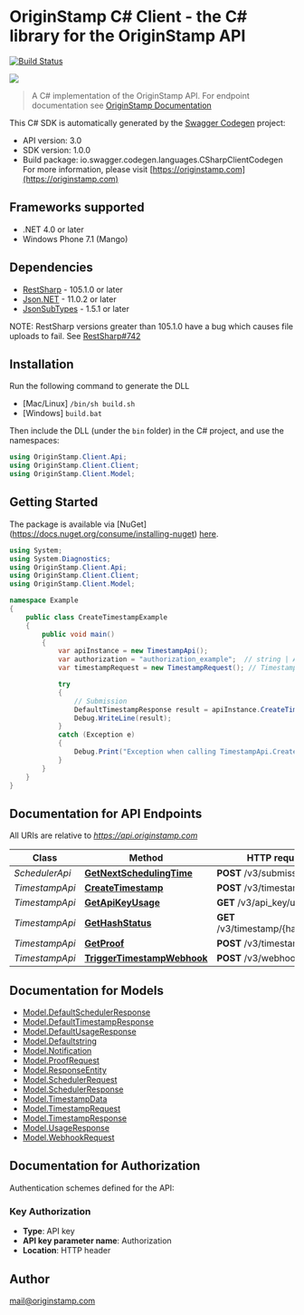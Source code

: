 # OriginStamp C# Client - the C# library for the OriginStamp API

[![Build Status](https://travis-ci.com/OriginStampTimestamping/originstamp-client-csharp.svg?branch=master)](https://travis-ci.com/OriginStampTimestamping/originstamp-client-csharp)

![](https://originstamp.com/assets/images/logo/logo_simple_small.png)

> A C# implementation of the OriginStamp API. For endpoint documentation see [OriginStamp Documentation](https://doc.originstamp.org)

This C# SDK is automatically generated by the [Swagger Codegen](https://github.com/swagger-api/swagger-codegen) project:

- API version: 3.0
- SDK version: 1.0.0
- Build package: io.swagger.codegen.languages.CSharpClientCodegen
    For more information, please visit [https://originstamp.com](https://originstamp.com)

<a name="frameworks-supported"></a>
## Frameworks supported
- .NET 4.0 or later
- Windows Phone 7.1 (Mango)

<a name="dependencies"></a>
## Dependencies
- [RestSharp](https://www.nuget.org/packages/RestSharp) - 105.1.0 or later
- [Json.NET](https://www.nuget.org/packages/Newtonsoft.Json/) - 11.0.2 or later
- [JsonSubTypes](https://www.nuget.org/packages/JsonSubTypes/) - 1.5.1 or later

NOTE: RestSharp versions greater than 105.1.0 have a bug which causes file uploads to fail. See [RestSharp#742](https://github.com/restsharp/RestSharp/issues/742)

<a name="installation"></a>
## Installation
Run the following command to generate the DLL
- [Mac/Linux] `/bin/sh build.sh`
- [Windows] `build.bat`

Then include the DLL (under the `bin` folder) in the C# project, and use the namespaces:
```csharp
using OriginStamp.Client.Api;
using OriginStamp.Client.Client;
using OriginStamp.Client.Model;
```

<a name="getting-started"></a>
## Getting Started

The package is available via [NuGet] (https://docs.nuget.org/consume/installing-nuget) [here](https://www.nuget.org/packages/OriginStamp.Client/).

```csharp
using System;
using System.Diagnostics;
using OriginStamp.Client.Api;
using OriginStamp.Client.Client;
using OriginStamp.Client.Model;

namespace Example
{
    public class CreateTimestampExample
    {
        public void main()
        {
            var apiInstance = new TimestampApi();
            var authorization = "authorization_example";  // string | A valid API key is essential for authorization to handle the request.
            var timestampRequest = new TimestampRequest(); // TimestampRequest | DTO for the hash submission. Add all relevant information concerning your hash submission.

            try
            {
                // Submission
                DefaultTimestampResponse result = apiInstance.CreateTimestamp(authorization, timestampRequest);
                Debug.WriteLine(result);
            }
            catch (Exception e)
            {
                Debug.Print("Exception when calling TimestampApi.CreateTimestamp: " + e.Message );
            }
        }
    }
}
```

<a name="documentation-for-api-endpoints"></a>
## Documentation for API Endpoints

All URIs are relative to *https://api.originstamp.com*

Class | Method | HTTP request | Description
------------ | ------------- | ------------- | -------------
*SchedulerApi* | [**GetNextSchedulingTime**](docs/SchedulerApi.md#getnextschedulingtime) | **POST** /v3/submission/times | NextSchedule
*TimestampApi* | [**CreateTimestamp**](docs/TimestampApi.md#createtimestamp) | **POST** /v3/timestamp/create | Submission
*TimestampApi* | [**GetApiKeyUsage**](docs/TimestampApi.md#getapikeyusage) | **GET** /v3/api_key/usage | Usage
*TimestampApi* | [**GetHashStatus**](docs/TimestampApi.md#gethashstatus) | **GET** /v3/timestamp/{hash_string} | Status
*TimestampApi* | [**GetProof**](docs/TimestampApi.md#getproof) | **POST** /v3/timestamp/proof | Proof
*TimestampApi* | [**TriggerTimestampWebhook**](docs/TimestampApi.md#triggertimestampwebhook) | **POST** /v3/webhook/start | Dev


<a name="documentation-for-models"></a>
## Documentation for Models

 - [Model.DefaultSchedulerResponse](docs/DefaultSchedulerResponse.md)
 - [Model.DefaultTimestampResponse](docs/DefaultTimestampResponse.md)
 - [Model.DefaultUsageResponse](docs/DefaultUsageResponse.md)
 - [Model.Defaultstring](docs/Defaultstring.md)
 - [Model.Notification](docs/Notification.md)
 - [Model.ProofRequest](docs/ProofRequest.md)
 - [Model.ResponseEntity](docs/ResponseEntity.md)
 - [Model.SchedulerRequest](docs/SchedulerRequest.md)
 - [Model.SchedulerResponse](docs/SchedulerResponse.md)
 - [Model.TimestampData](docs/TimestampData.md)
 - [Model.TimestampRequest](docs/TimestampRequest.md)
 - [Model.TimestampResponse](docs/TimestampResponse.md)
 - [Model.UsageResponse](docs/UsageResponse.md)
 - [Model.WebhookRequest](docs/WebhookRequest.md)

## Documentation for Authorization

Authentication schemes defined for the API:
### Key Authorization

- **Type**: API key
- **API key parameter name**: Authorization
- **Location**: HTTP header

## Author

mail@originstamp.com
